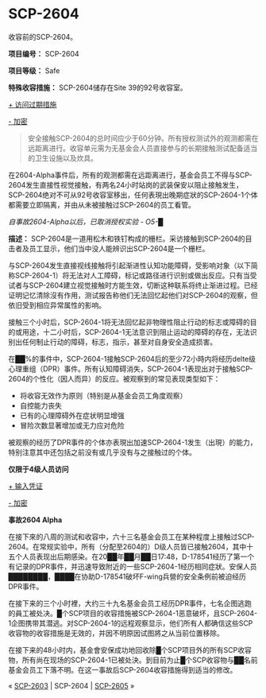 # SCP-2604
                        




收容前的SCP-2604。



**项目编号：** SCP-2604

**项目等级：** Safe

**特殊收容措施：** SCP-2604储存在Site 39的92号收容室。


<a shape='rect' class='collapsible-block-link' href='javascript:;'>+&#160;&#35775;&#38382;&#36807;&#26399;&#25514;&#26045;</a>

<a shape='rect' class='collapsible-block-link' href='javascript:;'>-&#160;&#21152;&#23494;</a>


> 安全接触SCP-2604的总时间应少于60分钟。所有授权测试外的观测都需在远距离进行。收容单元需为无基金会人员直接参与的长期接触测试配备适当的卫生设施以及炊具。
> 




在2604-Alpha事件后，所有的观测都需在远距离进行，基金会员工不得与SCP-2604发生直接性视觉接触，有两名24小时站岗的武装保安以阻止接触发生，SCP-2604绝对不可从92号收容室移出，任何表現出晚期症狀的SCP-2604-1个体都需要立即隔离，并由从未被接触过SCP-2604的员工看管。

*自事故2604-Alpha以后，已取消授权实验 - O5-█* 

**描述：** SCP-2604是一道用松木和铁钉构成的栅栏。采访接触到SCP-2604的目击者及员工显示，他们当中没人能辨识出SCP-2604是一个栅栏。

与SCP-2604发生直接视线接触将引起渐进性认知功能障碍，受影响对象（以下简称SCP-2604-1）将无法对人工障碍，标记或路径进行识别或做出反应。只有当受试者与SCP-2604建立视觉接触时方能生效，切断这种联系将终止渐进过程。已经证明记忆清除沒有作用，测试报告称他们无法回忆起他们对SCP-2604的观察，但依旧受到相应异常属性的影响。

接触三个小时后，SCP-2604-1将无法回忆起非物理性阻止行动的标志或障碍的目的或用途，十二小时后，SCP-2604-1无法意识到阻止运动的障碍的存在，无法识别出任何制止行动的障碍，标志，指示，甚至对自身安全造成损害。

在██%的事件中，SCP-2604-1接触SCP-2604后的至少72小時内将经历delte级心理重组（DPR）事件。所有认知障碍消失，SCP-2604-1表现出对于接触SCP-2604的个性化（因人而异）的反应。被观察到的常见表现类型如下：

- 将收容无效作为原则（特别是从基金会员工角度观察）
- 自控能力丧失
- 已有的心理障碍外在症状明显增强
- 冒险次数显著增加或无力应对危险

被观察的经历了DPR事件的个体亦表現出加速SCP-2604-1发生（出現）的能力，特别注意其中还包括之前没有或几乎没有与之接触过的个体。

**仅限于4级人员访问** 


<a shape='rect' class='collapsible-block-link' href='javascript:;'>+&#160;&#36755;&#20837;&#20973;&#35777;</a>

<a shape='rect' class='collapsible-block-link' href='javascript:;'>-&#160;&#21152;&#23494;</a>

**事故2604 Alpha** 

在接下來的八周的测试和收容中，六十三名基金会员工在某种程度上接触过SCP-2604。在常规实验中，所有（分配至2604的）D级人员皆已接触2604，其中十五个人员表现出后期感染。在20██年██月██日17:48，D-178541经历了第一个有记录的DPR事件，并迅速导致附近的一些SCP-2604-1经历相同症狀。安保人员████████，████在协助D-178541破坏F-wing兵營的安全条例前被迫经历DPR事件。

在接下来的三个小时裡，大约三十九名基金会员工经历DPR事件，七名企图逃跑的員工被处决。█个SCP项目的收容措施被SCP-2604-1恶意破坏，且SCP-2604-1企图携带其潜逃。对SCP-2604-1的远程观察显示，他们所有人都确信这些SCP收容物的收容措施是无效的，并因不明原因试图將之从当前位置移除。

在接下来的48小时内，基金會安保成功地回收除█个SCP项目外的所有SCP收容物，所有尚在现场的SCP-2604-1已被处決。到目前为止█个SCP收容物与██名前基金会员工下落不明。在这一事故后SCP-2604收容措施得到适当的修改。






« [SCP-2603](/scp-2603) | SCP-2604 | [SCP-2605](/scp-2605) »





                    